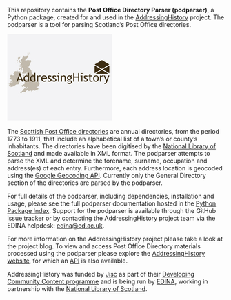 This repository contains the __Post Office Directory Parser (podparser)__, a Python package, created for and used in the [AddressingHistory](http://addressinghistory.edina.ac.uk) project. The podparser is a tool for parsing Scotland’s Post Office directories.


<img style:float right src="images/ahistory.jpg"/>

The [Scottish Post Office directories](http://www.nls.uk/family-history/directories/post-office) are annual directories, from the period 1773 to 1911, that include an alphabetical list of a town’s or county’s inhabitants. The directories have been digitised by the [National Library of Scotland](http://www.nls.uk) and made available in XML format. The podparser attempts to parse the XML and determine the forename, surname, occupation and address(es) of each entry. Furthermore, each address location is geocoded using the [Google Geocoding API](http://code.google.com/apis/maps/documentation/geocoding/). Currently only the General Directory section of the directories are parsed by the podparser.

For full details of the podparser, including dependencies, installation and usage, please see the full podparser documentation hosted in the [Python Package Index](https://pythonhosted.org/podparser). Support for the podparser is available through the GitHub issue tracker or by contacting the AddressingHistory project team via the EDINA helpdesk: edina@ed.ac.uk.

For more information on the AddressingHistory project please take a look at the project blog. To view and access Post Office Directory materials processed using the podparser please explore the [AddressingHistory website](http://addressinghistory.edina.ac.uk), for which an [API](http://addressinghistory.edina.ac.uk/api) is also available.

AddressingHistory was funded by [Jisc](http://www.jisc.ac.uk/) as part of their [Developing Community Content programme](http://www.jisc.ac.uk/whatwedo/programmes/digitisation/communitycontent.aspx) and is being run by [EDINA](http://edina.ac.uk), working in partnership with the [National Library of Scotland](http://www.nls.uk).
